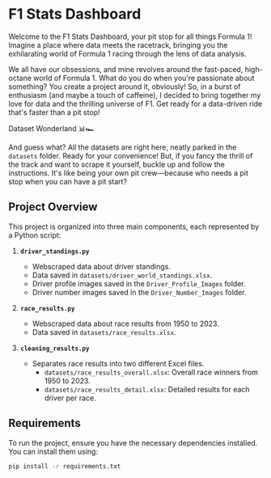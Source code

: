# F1 Stats Dashboard

Welcome to the F1 Stats Dashboard, your pit stop for all things Formula 1! Imagine a place where data meets the racetrack, bringing you the exhilarating world of Formula 1 racing through the lens of data analysis.

We all have our obsessions, and mine revolves around the fast-paced, high-octane world of Formula 1. What do you do when you're passionate about something? You create a project around it, obviously! So, in a burst of enthusiasm (and maybe a touch of caffeine), I decided to bring together my love for data and the thrilling universe of F1. Get ready for a data-driven ride that's faster than a pit stop!

Dataset Wonderland 📊🏎️

And guess what? All the datasets are right here, neatly parked in the `datasets` folder. Ready for your convenience! But, if you fancy the thrill of the track and want to scrape it yourself, buckle up and follow the instructions. It's like being your own pit crew—because who needs a pit stop when you can have a pit start?

## Project Overview

This project is organized into three main components, each represented by a Python script:

1. **`driver_standings.py`**
   - Webscraped data about driver standings.
   - Data saved in `datasets/driver_world_standings.xlsx`.
   - Driver profile images saved in the `Driver_Profile_Images` folder.
   - Driver number images saved in the `Driver_Number_Images` folder.

2. **`race_results.py`**
   - Webscraped data about race results from 1950 to 2023.
   - Data saved in `datasets/race_results.xlsx`.

3. **`cleaning_results.py`**
   - Separates race results into two different Excel files.
     - `datasets/race_results_overall.xlsx`: Overall race winners from 1950 to 2023.
     - `datasets/race_results_detail.xlsx`: Detailed results for each driver per race.

## Requirements

To run the project, ensure you have the necessary dependencies installed. You can install them using:

```bash
pip install -r requirements.txt

